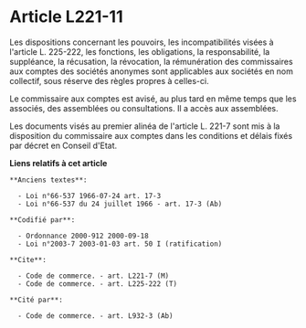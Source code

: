 # Article L221-11

Les dispositions concernant les pouvoirs, les incompatibilités visées à l'article L. 225-222, les fonctions, les obligations,
la responsabilité, la suppléance, la récusation, la révocation, la rémunération des commissaires aux comptes des sociétés
anonymes sont applicables aux sociétés en nom collectif, sous réserve des règles propres à celles-ci.

Le commissaire aux comptes est avisé, au plus tard en même temps que les associés, des assemblées ou consultations. Il a
accès aux assemblées.

Les documents visés au premier alinéa de l'article L. 221-7 sont mis à la disposition du commissaire aux comptes dans les
conditions et délais fixés par décret en Conseil d'Etat.

**Liens relatifs à cet article**

	**Anciens textes**:

	  - Loi n°66-537 1966-07-24 art. 17-3
	  - Loi n°66-537 du 24 juillet 1966 - art. 17-3 (Ab)

	**Codifié par**:

	  - Ordonnance 2000-912 2000-09-18
	  - Loi n°2003-7 2003-01-03 art. 50 I (ratification)

	**Cite**:

	  - Code de commerce. - art. L221-7 (M)
	  - Code de commerce. - art. L225-222 (T)

	**Cité par**:

	  - Code de commerce. - art. L932-3 (Ab)
